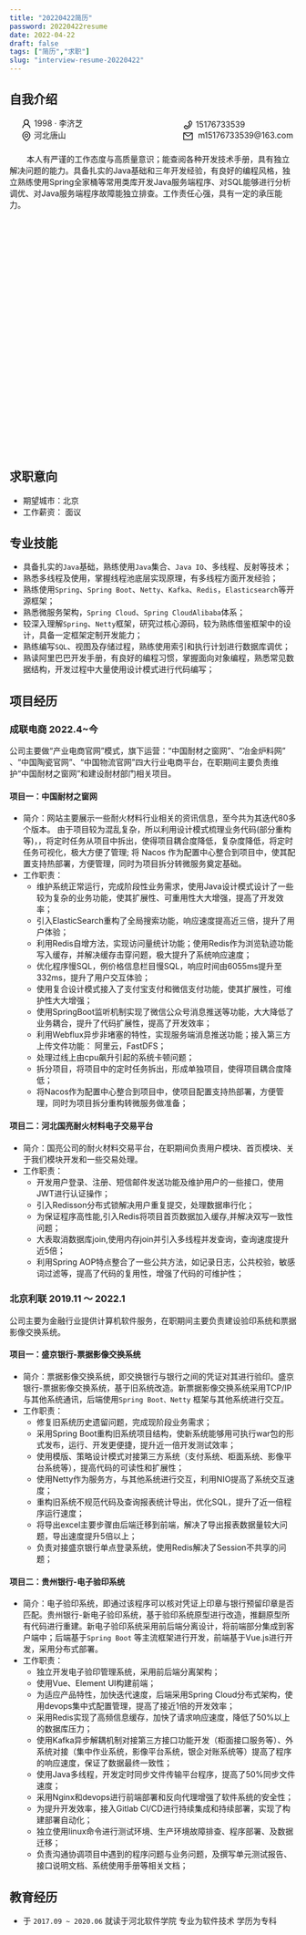 ```yaml
---
title: "20220422简历"
password: 20220422resume
date: 2022-04-22
draft: false
tags: ["简历","求职"]
slug: "interview-resume-20220422"
---
```


## 自我介绍

<style type="text/css">
    body{
        min-width: 368px;
    }
    .introduce_myself {
        display: flex;
        display: -webkit-flex;
        display: inline-block;
        flex-flow: wrap;
        -webkit-flex-wrap: wrap;
        width: 100%;
        height: 15%;
    }
    .myself_left {
      display: inline-block;
      margin: 0 30% 0 4%;
    }
    .myself_right {
      display: inline-block;
      margin-left: 4%;
    }
    .myself {
    }
    .myself .myself_ico {
        display: inline-block;
        vertical-align: middle;
    }
    .myself_desc {
        margin-top: 20px;
    }
</style>

<!-- 自我介绍 -->
<div class="introduce_myself">
    <div class="myself_left">
        <div class="myself">
            <div class="myself_ico">
                <svg t="1614301014599" class="icon" viewBox="0 0 1024 1024" version="1.1" xmlns="http://www.w3.org/2000/svg" p-id="8063" width="19" height="19"><path d="M858.5 763.6c-18.9-44.8-46.1-85-80.6-119.5-34.5-34.5-74.7-61.6-119.5-80.6-0.4-0.2-0.8-0.3-1.2-0.5C719.5 518 760 444.7 760 362c0-137-111-248-248-248S264 225 264 362c0 82.7 40.5 156 102.8 201.1-0.4 0.2-0.8 0.3-1.2 0.5-44.8 18.9-85 46-119.5 80.6-34.5 34.5-61.6 74.7-80.6 119.5C146.9 807.5 137 854 136 901.8c-0.1 4.5 3.5 8.2 8 8.2h60c4.4 0 7.9-3.5 8-7.8 2-77.2 33-149.5 87.8-204.3 56.7-56.7 132-87.9 212.2-87.9s155.5 31.2 212.2 87.9C779 752.7 810 825 812 902.2c0.1 4.4 3.6 7.8 8 7.8h60c4.5 0 8.1-3.7 8-8.2-1-47.8-10.9-94.3-29.5-138.2zM512 534c-45.9 0-89.1-17.9-121.6-50.4S340 407.9 340 362c0-45.9 17.9-89.1 50.4-121.6S466.1 190 512 190s89.1 17.9 121.6 50.4S684 316.1 684 362c0 45.9-17.9 89.1-50.4 121.6S557.9 534 512 534z" p-id="8064"></path></svg>
            </div>
            1998 · 李济芝
        </div>
        <div class="myself">
             <div class="myself_ico">
                <svg t="1614306471232" class="icon" viewBox="0 0 1024 1024" version="1.1" xmlns="http://www.w3.org/2000/svg" p-id="8914" width="19" height="19"><path d="M854.6 289.1c-18.8-43.4-45.7-82.3-79.9-115.7-34.2-33.4-73.9-59.5-118.2-77.8C610.7 76.6 562.1 67 512 67c-50.1 0-98.7 9.6-144.5 28.5-44.3 18.3-84 44.5-118.2 77.8-34.2 33.4-61.1 72.4-79.9 115.7-19.5 45-29.4 92.8-29.4 142 0 70.6 16.9 140.9 50.1 208.7 26.7 54.5 64 107.6 111 158.1 80.3 86.2 164.5 138.9 188.4 153 6.9 4.1 14.7 6.1 22.4 6.1 7.8 0 15.5-2 22.4-6.1 23.9-14.1 108.1-66.8 188.4-153 47-50.4 84.3-103.6 111-158.1C867.1 572 884 501.8 884 431.1c0-49.2-9.9-97-29.4-142zM512 880.2c-65.9-41.9-300-207.8-300-449.1 0-77.9 31.1-151.1 87.6-206.3C356.3 169.5 431.7 139 512 139s155.7 30.5 212.4 85.9C780.9 280 812 353.2 812 431.1c0 241.3-234.1 407.2-300 449.1z" p-id="8915"></path><path d="M512 263c-97.2 0-176 78.8-176 176s78.8 176 176 176 176-78.8 176-176-78.8-176-176-176z m79.2 255.2C570 539.3 541.9 551 512 551c-29.9 0-58-11.7-79.2-32.8C411.7 497 400 468.9 400 439c0-29.9 11.7-58 32.8-79.2C454 338.6 482.1 327 512 327c29.9 0 58 11.6 79.2 32.8C612.4 381 624 409.1 624 439c0 29.9-11.6 58-32.8 79.2z" p-id="8916"></path></svg>
             </div>
             河北唐山
        </div>
    </div>
    <div class="myself_right">
        <div class="myself">
            <div class="myself_ico">
                <svg t="1614301066822" class="icon" viewBox="0 0 1024 1024" version="1.1" xmlns="http://www.w3.org/2000/svg" p-id="8244" width="19" height="19"><path d="M877.1 238.7L770.6 132.3c-13-13-30.4-20.3-48.8-20.3s-35.8 7.2-48.8 20.3L558.3 246.8c-13 13-20.3 30.5-20.3 48.9 0 18.5 7.2 35.8 20.3 48.9l89.6 89.7c-20.6 47.8-49.6 90.6-86.4 127.3-36.7 36.9-79.6 66-127.2 86.6l-89.6-89.7c-13-13-30.4-20.3-48.8-20.3-18.5 0-35.8 7.2-48.8 20.3L132.3 673c-13 13-20.3 30.5-20.3 48.9 0 18.5 7.2 35.8 20.3 48.9l106.4 106.4c22.2 22.2 52.8 34.9 84.2 34.9 6.5 0 12.8-0.5 19.2-1.6 132.4-21.8 263.8-92.3 369.9-198.3C818 606 888.4 474.6 910.4 342.1c6.3-37.6-6.3-76.3-33.3-103.4z m-37.6 91.5c-19.5 117.9-82.9 235.5-178.4 331s-213 158.9-330.9 178.4c-14.8 2.5-30-2.5-40.8-13.2L184.9 721.9 295.7 611l119.8 120 0.9 0.9 21.6-8C570.7 675 674.9 570.8 723.7 438.1l8-21.6-120.8-120.7 110.8-110.9 104.5 104.5c10.8 10.8 15.8 26 13.3 40.8z" p-id="8245"></path></svg>
            </div>
            15176733539
        </div>
        <div class="myself">
             <div class="myself_ico">
                  <svg t="1614303630076" class="icon" viewBox="0 0 1024 1024" version="1.1" xmlns="http://www.w3.org/2000/svg" p-id="8467" width="19" height="19"><path d="M928 160H96c-17.7 0-32 14.3-32 32v640c0 17.7 14.3 32 32 32h832c17.7 0 32-14.3 32-32V192c0-17.7-14.3-32-32-32z m-40 110.8V792H136V270.8l-27.6-21.5 39.3-50.5 42.8 33.3h643.1l42.8-33.3 39.3 50.5-27.7 21.5z" p-id="8468"></path><path d="M833.6 232L512 482 190.4 232l-42.8-33.3-39.3 50.5 27.6 21.5 341.6 265.6c20.2 15.7 48.5 15.7 68.7 0L888 270.8l27.6-21.5-39.3-50.5-42.7 33.2z" p-id="8469"></path></svg>
             </div>
             &nbsp;m15176733539@163.com
         </div>
    </div>
    <div class="myself_desc">
        <p style="text-indent: 30px">
            本人有严谨的工作态度与高质量意识；能查阅各种开发技术手册，具有独立解决问题的能力。具备扎实的Java基础和三年开发经验，有良好的编程风格，独立熟练使用Spring全家桶等常用类库开发Java服务端程序、对SQL能够进行分析调优、对Java服务端程序故障能独立排查。工作责任心强，具有一定的承压能力。
        </p>
    </div>
</div>

## 求职意向

- 期望城市：北京
- 工作薪资： 面议

## 专业技能

- 具备扎实的`Java`基础，熟练使用`Java`集合、`Java IO`、多线程、反射等技术；
- 熟悉多线程及使用，掌握线程池底层实现原理，有多线程方面开发经验；
- 熟练使用`Spring`、`Spring Boot`、`Netty`、`Kafka`、`Redis`，`Elasticsearch`等开源框架；
- 熟悉微服务架构，`Spring Cloud`、`Spring CloudAlibaba`体系；
- 较深入理解`Spring`、`Netty`框架，研究过核心源码，较为熟练借鉴框架中的设计，具备一定框架定制开发能力；
- 熟练编写`SQL`、视图及存储过程，熟练使用索引和执行计划进行数据库调优；
- 熟读阿里巴巴开发手册，有良好的编程习惯，掌握面向对象编程，熟悉常见数据结构，开发过程中大量使用设计模式进行代码编写；


## 项目经历

### 成联电商 2022.4~今

公司主要做“产业电商官网”模式，旗下运营：“中国耐材之窗网”、“冶金炉料网” 、“中国陶瓷官网”、“中国物流官网”四大行业电商平台，在职期间主要负责维护“中国耐材之窗网”和建设耐材部门相关项目。

#### 项目一：中国耐材之窗网

- 简介：网站主要展示一些耐火材料行业相关的资讯信息，至今共为其迭代80多个版本。
  由于项目较为混乱复杂，所以利用设计模式梳理业务代码(部分重构等)，，将定时任务从项目中拆出，使得项目耦合度降低，复杂度降低，将定时任务可视化，极大方便了管理;
  将 Nacos  作为配置中心整合到项目中，使其配置支持热部署，方便管理，同时为项目拆分转微服务奠定基础。
- 工作职责：
  - 维护系统正常运行，完成阶段性业务需求，使用Java设计模式设计了一些较为复杂的业务功能，使其扩展性、可重用性大大增强，提高了开发效率；
  - 引入ElasticSearch重构了全局搜索功能，响应速度提高近三倍，提升了用户体验；
  - 利用Redis自增方法，实现访问量统计功能；使用Redis作为浏览轨迹功能写入缓存，并解决缓存击穿问题，极大提升了系统响应速度；
  - 优化程序慢SQL，例价格信息栏目慢SQL，响应时间由6055ms提升至332ms，提升了用户交互体验；
  - 使用复合设计模式接入了支付宝支付和微信支付功能，使其扩展性，可维护性大大增强；
  - 使用SpringBoot监听机制实现了微信公众号消息推送等功能，大大降低了业务耦合，提升了代码扩展性，提高了开发效率；
  - 利用Webflux异步非堵塞的特性，实现服务端消息推送功能；接入第三方上传文件功能： 阿里云，FastDFS；
  - 处理过线上由cpu飙升引起的系统卡顿问题；
  - 拆分项目，将项目中的定时任务拆出，形成单独项目，使得项目耦合度降低；
  - 将Nacos作为配置中心整合到项目中，使项目配置支持热部署，方便管理，同时为项目拆分重构转微服务做准备；

#### 项目二：河北国亮耐火材料电子交易平台

- 简介：国亮公司的耐火材料交易平台，在职期间负责用户模块、首页模块、关于我们模块开发和一些交易处理。
- 工作职责：
  - 开发用户登录、注册、短信邮件发送功能及维护用户的一些接口，使用JWT进行认证操作；
  - 引入Redisson分布式锁解决用户重复提交，处理数据串行化；
  - 为保证程序高性能,引入Redis将项目首页数据加入缓存,并解决双写一致性问题；
  - 大表取消数据库join,使用内存join并引入多线程并发查询，查询速度提升近5倍；
  - 利用Spring AOP特点整合了一些公共方法，如记录日志，公共校验，敏感词过滤等，提高了代码的复用性，增强了代码的可维护性；


### 北京利联 2019.11 ～ 2022.1

公司主要为金融行业提供计算机软件服务，在职期间主要负责建设验印系统和票据影像交换系统。

#### 项目一：盛京银行-票据影像交换系统

- 简介：票据影像交换系统，即交换银行与银行之间的凭证对其进行验印。盛京银行-票据影像交换系统，基于旧系统改造。新票据影像交换系统采用TCP/IP与其他系统通讯，后端使用`Spring Boot、Netty`
  框架与其他系统进行交互。
- 工作职责：
  - 修复旧系统历史遗留问题，完成现阶段业务需求；
  - 采用Spring Boot重构旧系统项目结构，使新系统能够用可执行war包的形式发布，运行、开发更便捷，提升近一倍开发测试效率；
  - 使用模版、策略设计模式对接第三方系统（支付系统、柜面系统、影像平台系统等），提高代码的可读性和扩展性；
  - 使用Netty作为服务方，与其他系统进行交互，利用NIO提高了系统交互速度；
  - 重构旧系统不规范代码及查询报表统计导出，优化SQL，提升了近一倍程序运行速度；
  - 将导出excel主要步骤由后端迁移到前端，解决了导出报表数据量较大问题，导出速度提升5倍以上；
  - 负责对接盛京银行单点登录系统，使用Redis解决了Session不共享的问题；

#### 项目二：贵州银行-电子验印系统

- 简介：电子验印系统，即通过该程序可以核对凭证上印章与银行预留印章是否匹配。贵州银行-新电子验印系统，基于验印系统原型进行改造，推翻原型所有代码进行重建。新电子验印系统采用前后端分离设计，将前端部分集成到客户端中；后端基于`Spring Boot`
  等主流框架进行开发，前端基于Vue.js进行开发，采用分布式部署。
- 工作职责：
  - 独立开发电子验印管理系统，采用前后端分离架构；
  - 使用Vue、Element UI构建前端；
  - 为适应产品特性，加快迭代速度，后端采用Spring Cloud分布式架构，使用devops集中式配置管理，提高了接近1倍的开发效率；
  - 采用Redis实现了高频信息缓存，加快了请求响应速度，降低了50%以上的数据库压力；
  - 使用Kafka异步解耦机制对接第三方接口功能开发（柜面接口服务等）、外系统对接（集中作业系统，影像平台系统，银企对账系统等）提高了程序的响应速度，保证了数据最终一致性；
  - 使用Java多线程，开发定时同步文件传输平台程序，提高了50%同步文件速度；
  - 采用Nginx和devops进行前端部署和反向代理增强了软件系统的安全性；
  - 为提升开发效率，接入Gitlab CI/CD进行持续集成和持续部署，实现了构建部署自动化；
  - 独立使用linux命令进行测试环境、生产环境故障排查、程序部署、及数据迁移；
  - 负责沟通协调项目中遇到的程序问题与业务问题，及撰写单元测试报告、接口说明文档、系统使用手册等相关文档；


## 教育经历

- 于 `2017.09 ~ 2020.06` 就读于河北软件学院 专业为软件技术 学历为专科
